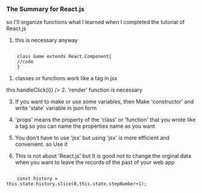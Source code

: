 ### The Summary for React.js 

so I'll organize functions what I learned when I completed the tutorial of React.js


1. this is necessary anyway

<pr>
<code>    
    class Game extends React.Component{
    //code
    }
</code>    
</pr>

1. classes or functions work like a tag in jsx
<pr>
    <Board 
        squares = {current.squares}
        onClick={(i)=>this.handleClick(i)}
    /> 
</pr>    
2. 'render' function is necessary

3. If you want to make or use some variables, then Make 'constructor' and write 'state' variable in json form

4. 'props' means the property of the 'class' or 'function' that you wrote like a tag.so you can name the properties name as you want


5. You don't have to use 'jsx' but using 'jsx' is more efficient and convenient. so Use it

6. This is not about 'React.js' but It is good not to change the orginal data when you want to leave the records of the past of your web app
<pr>
<code>    
    const history = this.state.history.slice(0,this.state.stepNumber+1);
</code>    
</pr>


  
